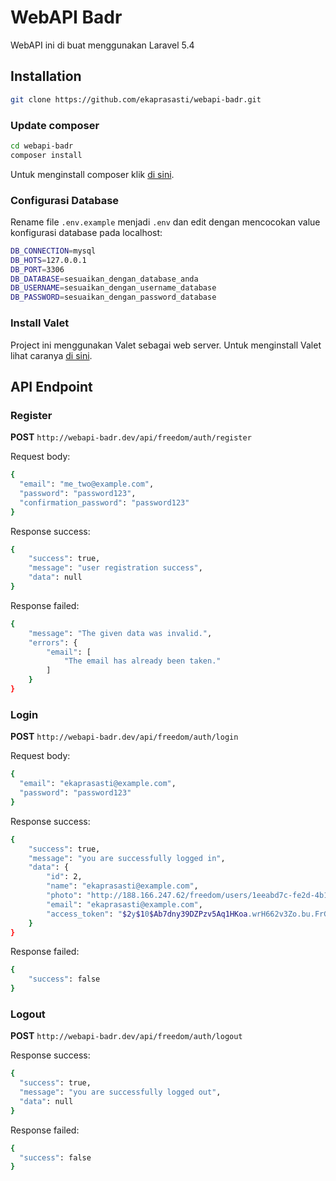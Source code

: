 # WebAPI Badr

WebAPI ini di buat menggunakan Laravel 5.4

## Installation

```bash
git clone https://github.com/ekaprasasti/webapi-badr.git 
```

### Update composer

```bash
cd webapi-badr
composer install 
```

Untuk menginstall composer klik [di sini](https://laravel.com/docs/5.4/installation).

### Configurasi Database

Rename file `.env.example` menjadi `.env` dan edit dengan mencocokan value konfigurasi database pada localhost:

```bash
DB_CONNECTION=mysql
DB_HOTS=127.0.0.1
DB_PORT=3306
DB_DATABASE=sesuaikan_dengan_database_anda
DB_USERNAME=sesuaikan_dengan_username_database
DB_PASSWORD=sesuaikan_dengan_password_database
```

### Install Valet

Project ini menggunakan Valet sebagai web server. Untuk menginstall Valet lihat caranya [di sini](https://laravel.com/docs/5.4/valet).

## API Endpoint

### Register

**POST** `http://webapi-badr.dev/api/freedom/auth/register`

Request body:

```bash
{
  "email": "me_two@example.com",
  "password": "password123",
  "confirmation_password": "password123"
}
```

Response success:

```bash
{
    "success": true,
    "message": "user registration success",
    "data": null
}
```

Response failed:

```bash
{
    "message": "The given data was invalid.",
    "errors": {
        "email": [
            "The email has already been taken."
        ]
    }
}
```

### Login

**POST** `http://webapi-badr.dev/api/freedom/auth/login`

Request body:

```bash
{
  "email": "ekaprasasti@example.com",
  "password": "password123"
}
```

Response success:

```bash
{
    "success": true,
    "message": "you are successfully logged in",
    "data": {
        "id": 2,
        "name": "ekaprasasti@example.com",
        "photo": "http://188.166.247.62/freedom/users/1eeabd7c-fe2d-4b15-8a7c-d3d1768f19a1/avatar/",
        "email": "ekaprasasti@example.com",
        "access_token": "$2y$10$Ab7dny39DZPzv5Aq1HKoa.wrH662v3Zo.bu.FrGRIPnTJMDTWiZ32"
    }
}
```

Response failed:

```bash
{
    "success": false
}
```

### Logout

**POST** `http://webapi-badr.dev/api/freedom/auth/logout`

Response success:

```bash
{
  "success": true,
  "message": "you are successfully logged out",
  "data": null
}
```

Response failed:

```bash
{
  "success": false
}
```
